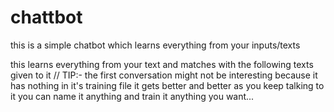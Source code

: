 # chattbot
this is a simple chatbot which learns everything from your inputs/texts

this learns everything from your text and matches with the following texts given to it
// TIP:- the first conversation might not be interesting because it has nothing in it's training file
      it gets better and better as you keep talking to it
      you can name it anything and train it anything you want...
